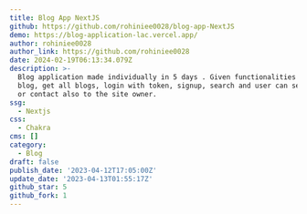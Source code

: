 ```yaml
---
title: Blog App NextJS
github: https://github.com/rohiniee0028/blog-app-NextJS
demo: https://blog-application-lac.vercel.app/
author: rohiniee0028
author_link: https://github.com/rohiniee0028
date: 2024-02-19T06:13:34.079Z
description: >-
  Blog application made individually in 5 days . Given functionalities like Post
  blog, get all blogs, login with token, signup, search and user can send mail
  or contact also to the site owner.
ssg:
  - Nextjs
css:
  - Chakra
cms: []
category:
  - Blog
draft: false
publish_date: '2023-04-12T17:05:00Z'
update_date: '2023-04-13T01:55:17Z'
github_star: 5
github_fork: 1
---
```

